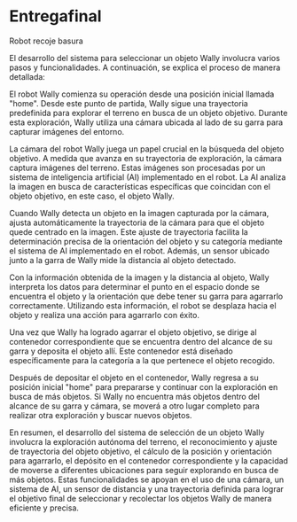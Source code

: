 # Entregafinal
Robot recoje basura 

El desarrollo del sistema para seleccionar un objeto Wally involucra varios pasos y funcionalidades. A continuación, se explica el proceso de manera detallada:

El robot Wally comienza su operación desde una posición inicial llamada "home". Desde este punto de partida, Wally sigue una trayectoria predefinida para explorar el terreno en busca de un objeto objetivo. Durante esta exploración, Wally utiliza una cámara ubicada al lado de su garra para capturar imágenes del entorno.

La cámara del robot Wally juega un papel crucial en la búsqueda del objeto objetivo. A medida que avanza en su trayectoria de exploración, la cámara captura imágenes del terreno. Estas imágenes son procesadas por un sistema de inteligencia artificial (AI) implementado en el robot. La AI analiza la imagen en busca de características específicas que coincidan con el objeto objetivo, en este caso, el objeto Wally.

Cuando Wally detecta un objeto en la imagen capturada por la cámara, ajusta automáticamente la trayectoria de la cámara para que el objeto quede centrado en la imagen. Este ajuste de trayectoria facilita la determinación precisa de la orientación del objeto y su categoría mediante el sistema de AI implementado en el robot. Además, un sensor ubicado junto a la garra de Wally mide la distancia al objeto detectado.

Con la información obtenida de la imagen y la distancia al objeto, Wally interpreta los datos para determinar el punto en el espacio donde se encuentra el objeto y la orientación que debe tener su garra para agarrarlo correctamente. Utilizando esta información, el robot se desplaza hacia el objeto y realiza una acción para agarrarlo con éxito.

Una vez que Wally ha logrado agarrar el objeto objetivo, se dirige al contenedor correspondiente que se encuentra dentro del alcance de su garra y deposita el objeto allí. Este contenedor está diseñado específicamente para la categoría a la que pertenece el objeto recogido.

Después de depositar el objeto en el contenedor, Wally regresa a su posición inicial "home" para prepararse y continuar con la exploración en busca de más objetos. Si Wally no encuentra más objetos dentro del alcance de su garra y cámara, se moverá a otro lugar completo para realizar otra exploración y buscar nuevos objetos.

En resumen, el desarrollo del sistema de selección de un objeto Wally involucra la exploración autónoma del terreno, el reconocimiento y ajuste de trayectoria del objeto objetivo, el cálculo de la posición y orientación para agarrarlo, el depósito en el contenedor correspondiente y la capacidad de moverse a diferentes ubicaciones para seguir explorando en busca de más objetos. Estas funcionalidades se apoyan en el uso de una cámara, un sistema de AI, un sensor de distancia y una trayectoria definida para lograr el objetivo final de seleccionar y recolectar los objetos Wally de manera eficiente y precisa.
